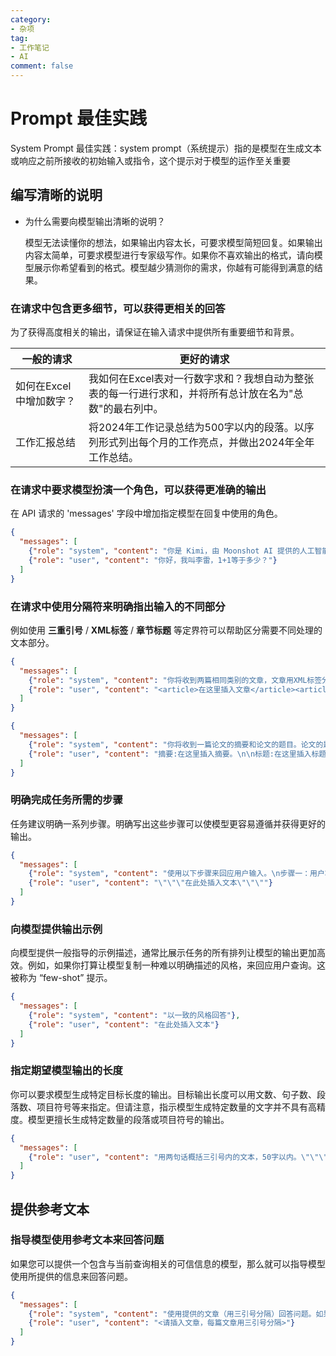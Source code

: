 ```yaml
---
category: 
- 杂项
tag: 
- 工作笔记
- AI
comment: false
---
```


# Prompt 最佳实践

System Prompt 最佳实践：system prompt（系统提示）指的是模型在生成文本或响应之前所接收的初始输入或指令，这个提示对于模型的运作至关重要

<!-- more -->

## 编写清晰的说明

- 为什么需要向模型输出清晰的说明？
  
  模型无法读懂你的想法，如果输出内容太长，可要求模型简短回复。如果输出内容太简单，可要求模型进行专家级写作。如果你不喜欢输出的格式，请向模型展示你希望看到的格式。模型越少猜测你的需求，你越有可能得到满意的结果。

### 在请求中包含更多细节，可以获得更相关的回答

为了获得高度相关的输出，请保证在输入请求中提供所有重要细节和背景。

| 一般的请求              | 更好的请求                                                                                              |
| ----------------------- | ------------------------------------------------------------------------------------------------------- |
| 如何在Excel中增加数字？ | 我如何在Excel表对一行数字求和？我想自动为整张表的每一行进行求和，并将所有总计放在名为"总数"的最右列中。 |
| 工作汇报总结            | 将2024年工作记录总结为500字以内的段落。以序列形式列出每个月的工作亮点，并做出2024年全年工作总结。       |

### 在请求中要求模型扮演一个角色，可以获得更准确的输出

在 API 请求的 'messages' 字段中增加指定模型在回复中使用的角色。

```json
{
  "messages": [
    {"role": "system", "content": "你是 Kimi，由 Moonshot AI 提供的人工智能助手，你更擅长中文和英文的对话。你会为用户提供安全，有帮助，准确的回答。同时，你会拒绝一切涉及恐怖主义，种族歧视，黄色暴力等问题的回答。Moonshot AI 为专有名词，不可翻译成其他语言。"},
    {"role": "user", "content": "你好，我叫李雷，1+1等于多少？"}
  ]
}
```

### 在请求中使用分隔符来明确指出输入的不同部分

例如使用 **三重引号** / **XML标签** / **章节标题** 等定界符可以帮助区分需要不同处理的文本部分。

```json
{
  "messages": [
    {"role": "system", "content": "你将收到两篇相同类别的文章，文章用XML标签分割。首先概括每篇文章的论点，然后指出哪篇文章提出了更好的论点，并解释原因。"},
    {"role": "user", "content": "<article>在这里插入文章</article><article>在这里插入文章</article>"}
  ]
}
```

```json
{
  "messages": [
    {"role": "system", "content": "你将收到一篇论文的摘要和论文的题目。论文的题目应该让读者对论文主题有清晰的概念，同时也应该引人注目。如果你收到的标题不符合这些标准，请提出5个可选的替代方案"},
    {"role": "user", "content": "摘要:在这里插入摘要。\n\n标题:在这里插入标题"}
  ]
}
```

### 明确完成任务所需的步骤

任务建议明确一系列步骤。明确写出这些步骤可以使模型更容易遵循并获得更好的输出。

```json
{
  "messages": [
    {"role": "system", "content": "使用以下步骤来回应用户输入。\n步骤一：用户将用三重引号提供文本。用前缀“摘要：”将这段文本概括成一句话。\n步骤二：将第一步的摘要翻译成英语，并加上前缀 \"Translation: \"。"},
    {"role": "user", "content": "\"\"\"在此处插入文本\"\"\""}
  ]
}
```

### 向模型提供输出示例

向模型提供一般指导的示例描述，通常比展示任务的所有排列让模型的输出更加高效。例如，如果你打算让模型复制一种难以明确描述的风格，来回应用户查询。这被称为 “few-shot” 提示。

```json
{
  "messages": [
    {"role": "system", "content": "以一致的风格回答"},
    {"role": "user", "content": "在此处插入文本"}
  ]
}
```

### 指定期望模型输出的长度

你可以要求模型生成特定目标长度的输出。目标输出长度可以用文数、句子数、段落数、项目符号等来指定。但请注意，指示模型生成特定数量的文字并不具有高精度。模型更擅长生成特定数量的段落或项目符号的输出。

```json
{
  "messages": [
    {"role": "user", "content": "用两句话概括三引号内的文本，50字以内。\"\"\"在此处插入文本\"\"\""}
  ]
}
```

## 提供参考文本

### 指导模型使用参考文本来回答问题

如果您可以提供一个包含与当前查询相关的可信信息的模型，那么就可以指导模型使用所提供的信息来回答问题。

```json
{
  "messages": [
    {"role": "system", "content": "使用提供的文章（用三引号分隔）回答问题。如果答案在文章中找不到，请写"我找不到答案。" "},
    {"role": "user", "content": "<请插入文章，每篇文章用三引号分隔>"}
  ]
}
```
